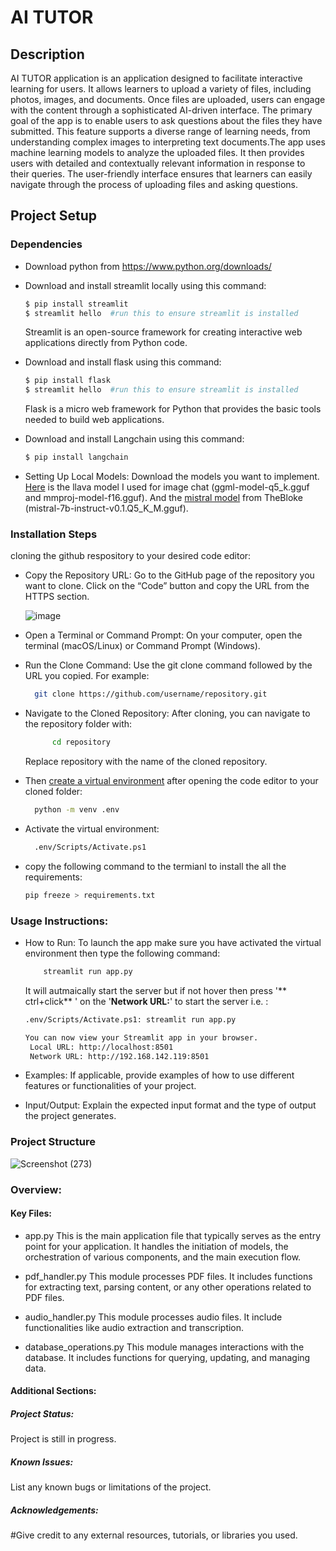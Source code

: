 # AI TUTOR

## Description
AI TUTOR application is an application designed to facilitate interactive learning for users. It allows learners to upload a variety of files, including photos, images, and documents. Once files are uploaded, users can engage with the content through a sophisticated AI-driven interface. The primary goal of the app is to enable users to ask questions about the files they have submitted. This feature supports a diverse range of learning needs, from understanding complex images to interpreting text documents.The app uses machine learning models to analyze the uploaded files. It then provides users with detailed and contextually relevant information in response to their queries. The user-friendly interface ensures that learners can easily navigate through the process of uploading files and asking questions.

## Project Setup
### Dependencies
- Download python from https://www.python.org/downloads/
- Download and install streamlit locally using this command:
    ```sh
    $ pip install streamlit
    $ streamlit hello  #run this to ensure streamlit is installed
    ```
    Streamlit is an open-source framework for creating interactive web applications directly from Python code.
    
- Download and install flask using this command:
    ```sh
    $ pip install flask
    $ streamlit hello  #run this to ensure streamlit is installed
    ```
    Flask is a micro web framework for Python that provides the basic tools needed to build web applications.
- Download and install Langchain using this command:
    ```sh
    $ pip install langchain
    ```
- Setting Up Local Models: Download the models you want to implement. [Here](https://huggingface.co/mys/ggml_llava-v1.5-7b/tree/main) is the llava model I used for image chat (ggml-model-q5_k.gguf and mmproj-model-f16.gguf). And the [mistral model](https://huggingface.co/TheBloke/Mistral-7B-Instruct-v0.1-GGUF) from TheBloke (mistral-7b-instruct-v0.1.Q5_K_M.gguf). 


### Installation Steps
cloning the github respository to your desired code editor:
  
   - Copy the Repository URL:
    Go to the GitHub page of the repository you want to clone. Click on the “Code” button and copy the URL from the HTTPS section.

      ![image](https://github.com/TimothyMuigai/ICS-3-project/assets/143069621/9ba82a0c-9bba-44c4-8b05-2396c81a278c)

   - Open a Terminal or Command Prompt:
    On your computer, open the terminal (macOS/Linux) or Command Prompt (Windows).
    
  - Run the Clone Command:
    Use the git clone command followed by the URL you copied. For example:
     ```sh
       git clone https://github.com/username/repository.git
      ```
   - Navigate to the Cloned Repository:
    After cloning, you can navigate to the repository folder with:
        ```sh
              cd repository 
        ```
        Replace repository with the name of the cloned repository.

   - Then [create a virtual environment](https://python.land/virtual-environments/virtualenv#google_vignette) after opening the code editor to your cloned folder:
        ```sh
          python -m venv .env  
        ```
   - Activate the virtual environment:
        ```sh
          .env/Scripts/Activate.ps1   
        ```
   - copy the following command to the termianl to install the all the requirements: 

        ```sh
        pip freeze > requirements.txt
        ```
### Usage Instructions:
- How to Run: 
        To launch the app make sure you have activated the virtual environment then type the following command:
    ```sh
        streamlit run app.py
    ```
    It will autmaically start the server but if not hover then press '** ctrl+click** ' on the '**Network URL:**' to start the server i.e. :
     ```sh
    .env/Scripts/Activate.ps1: streamlit run app.py 
    
    You can now view your Streamlit app in your browser.
      Local URL: http://localhost:8501
      Network URL: http://192.168.142.119:8501
  ```
- Examples: 
        If applicable, provide examples of how to use different features or functionalities of your project.

- Input/Output: 
        Explain the expected input format and the type of output the project generates.
  
### Project Structure

![Screenshot (273)](https://github.com/TimothyMuigai/ICS-3-project/assets/143069621/62d0642b-cb79-4243-a7b8-289b9fd7771d)

### Overview: 

#### Key Files: 
- app.py
    This is the main application file that typically serves as the entry point for your application. It handles the initiation of models, the orchestration of various components, and the main execution flow.

- pdf_handler.py 
    This module processes PDF files. It includes functions for extracting text, parsing content, or any other operations related to PDF files.

- audio_handler.py
     This module processes audio files. It include functionalities like audio extraction and transcription.

- database_operations.py
    This module manages interactions with the database. It includes functions for querying, updating, and managing data.

#### Additional Sections:

##### Project Status: 
Project is still in progress.
##### Known Issues: 
List any known bugs or limitations of the project.
##### Acknowledgements: 
#Give credit to any external resources, tutorials, or libraries you used.
